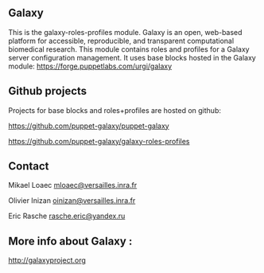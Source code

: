 Galaxy
------

This is the galaxy-roles-profiles module. Galaxy is an open, web-based platform for accessible, reproducible, and transparent computational biomedical research.
This module contains roles and profiles for a Galaxy server configuration management.
It uses base blocks hosted in the Galaxy module: https://forge.puppetlabs.com/urgi/galaxy

Github projects
---------------

Projects for base blocks and roles+profiles are hosted on github:


https://github.com/puppet-galaxy/puppet-galaxy


https://github.com/puppet-galaxy/galaxy-roles-profiles

Contact
-------

Mikael Loaec    mloaec@versailles.inra.fr


Olivier Inizan  oinizan@versailles.inra.fr


Eric Rasche     rasche.eric@yandex.ru

More info about Galaxy :
------------------------

http://galaxyproject.org
